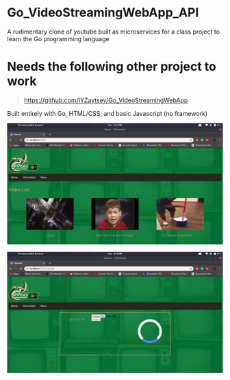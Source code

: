 # Go_VideoStreamingWebApp_API
A rudimentary clone of youtube built as microservices for a class project to learn the Go programming language 

# Needs the following other project to work 
> https://github.com/IYZaytsev/Go_VideoStreamingWebApp

Built entirely with Go, HTML/CSS, and basic Javascript (no framework)

<p align="center">
  <img src="Screenshot from 2019-12-01 20-21-09.png">
</p>
<p align="center">
  <img src="Screenshot from 2019-12-01 20-18-52.png">
</p>
